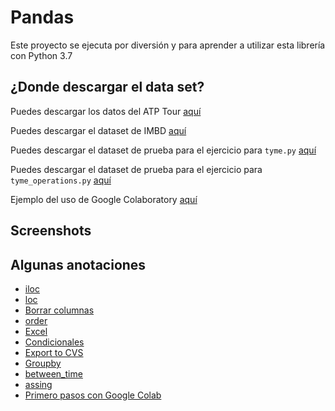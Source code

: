 # Pandas

Este proyecto se ejecuta por diversión y para aprender a utilizar esta librería con Python 3.7

## ¿Donde descargar el data set?

Puedes descargar los datos del ATP Tour [aquí](https://www.kaggle.com/jordangoblet/atp-tour-20002016/data# "Ir a kaggle.com")

Puedes descargar el dataset de IMBD [aquí](https://www.kaggle.com/PromptCloudHQ/imdb-data/data "Ir a kaggle.com")

Puedes descargar el dataset de prueba para el ejercicio para `tyme.py` [aquí](https://drive.google.com/file/d/1M-vNaykDBULaT98bnvMB9MYRF3QoUSU3/view "Ir a Google Drive")

Puedes descargar el dataset de prueba para el ejercicio para `tyme_operations.py` [aquí](https://drive.google.com/file/d/1LnR6VjNs4DroMJFDbAqQK3C4d3-iGQdu/view "Ir a Google Drive")

Ejemplo del uso de Google Colaboratory [aquí](https://colab.research.google.com/drive/1BPlbuFy2UOHHRl4o4kocZHkSsuGj3Fyc "Ir a Colab")
## Screenshots

## Algunas anotaciones

- [iloc](./docs/iloc.md "Ver iloc")
- [loc](./docs/loc.md "Ver loc")
- [Borrar columnas](./docs/delete_rows.md "Ver md")
- [order](./docs/order.md "Ver order")
- [Excel](./docs/read_excel.md "Ver excel")
- [Condicionales](./docs/conditionals.md "Ver excel")
- [Export to CVS](./docs/export_csv.md "Ver export.md")
- [Groupby](./docs/group_by.md "Ver group_by.md")
- [between_time](./docs/filter_date.md "Ver group_by.md")
- [assing](./docs/add_column.md "Ver assign para agregar columnas")
- [Primero pasos con Google Colab](./docs/colab.md "Ver primeros pasos en Colab")
  